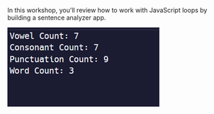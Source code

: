 In this workshop, you'll review how to work with JavaScript loops by building a sentence analyzer app.

![alt text](image.png)